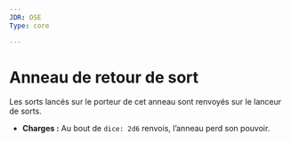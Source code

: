 ```yaml
---
JDR: OSE
Type: core

---
```

# Anneau de retour de sort

Les sorts lancés sur le porteur de cet anneau sont renvoyés sur le lanceur de sorts.

- **Charges :** Au bout de `dice: 2d6` renvois, l’anneau perd son pouvoir.